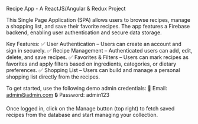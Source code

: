 Recipe App - A ReactJS/Angular & Redux Project

This Single Page Application (SPA) allows users to browse recipes, manage a shopping list, and save their favorite recipes. The app features a Firebase backend, enabling user authentication and secure data storage.

Key Features:
✅ User Authentication – Users can create an account and sign in securely.
✅ Recipe Management – Authenticated users can add, edit, delete, and save recipes.
✅ Favorites & Filters – Users can mark recipes as favorites and apply filters based on ingredients, categories, or dietary preferences.
✅ Shopping List – Users can build and manage a personal shopping list directly from the recipes.

To get started, use the following demo admin credentials:
📩 Email: admin@admin.com
🔒 Password: admin123

Once logged in, click on the Manage button (top right) to fetch saved recipes from the database and start managing your collection.
